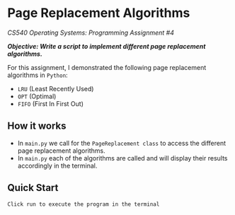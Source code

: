 # Page Replacement Algorithms

_CS540 Operating Systems: Programming Assignment #4_

_**Objective: Write a script to implement different page replacement algorithms.**_

For this assignment, I demonstrated the following page replacement algorithms in `Python`:
- `LRU` (Least Recently Used)
- `OPT` (Optimal)
- `FIFO` (First In First Out)

## How it works
- In `main.py` we call for the `PageReplacement class` to access the different page replacement algorithms.
- In `main.py` each of the algorithms are called and will display their results accordingly in the terminal. 

## Quick Start
```
Click run to execute the program in the terminal
```

